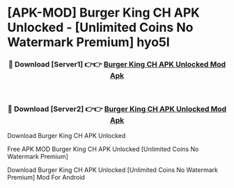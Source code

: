 # [APK-MOD] Burger King CH APK Unlocked - [Unlimited Coins No Watermark Premium] hyo5l



<div align="center">
<h3>🔴 Download [Server1] 👉👉 <a href="https://momento.my/?title=Burger_King_CH_APK_Unlocked">Burger King CH APK Unlocked Mod Apk</a></h3><br>

<h3>🔴 Download [Server2] 👉👉 <a href="https://momento.my/?title=Burger_King_CH_APK_Unlocked">Burger King CH APK Unlocked Mod Apk</a></h3>
</div>



Download Burger King CH APK Unlocked 

Free APK MOD Burger King CH APK Unlocked [Unlimited Coins No Watermark Premium]

Download Burger King CH APK Unlocked [Unlimited Coins No Watermark Premium] Mod For Android
